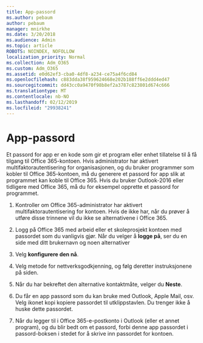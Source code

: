 ```yaml
---
title: App-passord
ms.author: pebaum
author: pebaum
manager: mnirkhe
ms.date: 3/20/2018
ms.audience: Admin
ms.topic: article
ROBOTS: NOINDEX, NOFOLLOW
localization_priority: Normal
ms.collection: Adm_O365
ms.custom: Adm_O365
ms.assetid: e0d62ef3-cba0-4df8-a234-ce75a4f6cd84
ms.openlocfilehash: c883dda38f959624668e202b188ff6e2ddd4ed47
ms.sourcegitcommit: dd43cc0a9470f98b8ef2a3787c823801d674c666
ms.translationtype: MT
ms.contentlocale: nb-NO
ms.lasthandoff: 02/12/2019
ms.locfileid: "29938241"
---
```

# <a name="app-passwords"></a>App-passord

Et passord for app er en kode som gir et program eller enhet tillatelse til å få tilgang til Office 365-kontoen. Hvis administrator har aktivert multifaktorautentisering for organisasjonen, og du bruker programmer som kobler til Office 365-kontoen, må du generere et passord for app slik at programmet kan koble til Office 365. Hvis du bruker Outlook-2016 eller tidligere med Office 365, må du for eksempel opprette et passord for programmet.
  
1. Kontroller om Office 365-administrator har aktivert multifaktorautentisering for kontoen. Hvis de ikke har, når du prøver å utføre disse trinnene vil du ikke se alternativene i Office 365.
    
2. Logg på Office 365 med arbeid eller et skoleprosjekt kontoen med passordet som du vanligvis gjør. Når du velger å **logge på**, ser du en side med ditt brukernavn og noen alternativer 
    
3. Velg **konfigurere den nå**. 
    
4. Velg metode for nettverksgodkjenning, og følg deretter instruksjonene på siden.
    
5. Når du har bekreftet den alternative kontaktmåte, velger du **Neste**. 
    
6. Du får en app passord som du kan bruke med Outlook, Apple Mail, osv. Velg ikonet kopi kopiere passordet til utklippstavlen. Du trenger ikke å huske dette passordet. 
    
7. Når du legger til i Office 365-e-postkonto i Outlook (eller et annet program), og du blir bedt om et passord, forbi denne app passordet i passord-boksen i stedet for å skrive inn passordet for kontoen. 
    

